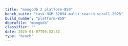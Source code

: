 ```yaml
---
title: "mongodb 2 platform-859"
bench_suite: "task-NXP-32854-multi-search-scroll-2025"
build_number: "platform-859"
dbprofile: "mongodb"
classifier: ""
date: 2025-01-07T09:52:52
type: "bench"
---
```

